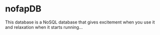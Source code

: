 # nofapDB
This database is a NoSQL database that gives excitement when you use it and relaxation when it starts running...
